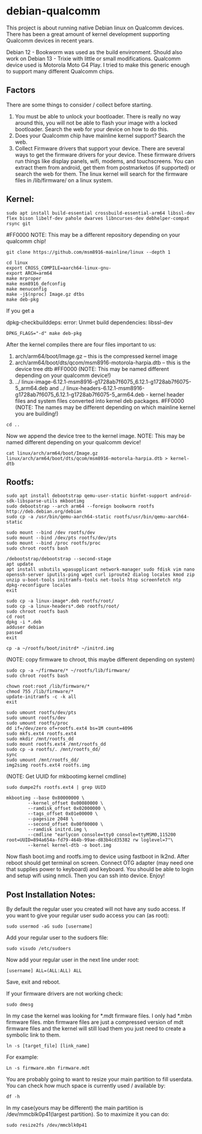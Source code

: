 # debian-qualcomm
This project is about running native Debian linux on Qualcomm devices. There has been a great amount of kernel development supporting Qualcomm devices in recent years.

Debian 12 - Bookworm was used as the build environment. Should also work on Debian 13 - Trixie with little or small modifications. Qualcomm device used is Motorola Moto G4 Play. I tried to make this generic enough to support many different Qualcomm chips.

## Factors

There are some things to consider / collect before starting. 

1.	You must be able to unlock your bootloader. There is really no way around this, you will not be able to flash your image with a locked bootloader. Search the web for your device on how to do this.
2.	Does your Qualcomm chip have mainline kernel support? Search the web.
3.	Collect Firmware drivers that support your device. There are several ways to get the firmware drivers for your device. These firmware drivers run things like display panels, wifi, modems, and touchscreens. You can extract them from android, get them from postmarketos (if supported) or search the web for them. The linux kernel will search for the firmware files in /lib/firmware/ on a linux system.


## Kernel:

```
sudo apt install build-essential crossbuild-essential-arm64 libssl-dev flex bison libelf-dev pahole dwarves libncurses-dev debhelper-compat rsync git
```
#FF0000 NOTE: This may be a different repository depending on your qualcomm chip!
```
git clone https://github.com/msm8916-mainline/linux --depth 1
```
```
cd linux
export CROSS_COMPILE=aarch64-linux-gnu-
export ARCH=arm64
make mrproper
make msm8916_defconfig
make menuconfig
make -j$(nproc) Image.gz dtbs
make deb-pkg
```

If you get a

dpkg-checkbuilddeps: error: Unmet build dependencies: libssl-dev
```
DPKG_FLAGS="-d" make deb-pkg
```
After the kernel compiles there are four files important to us:
1.	arch/arm64/boot/Image.gz – this is the compressed kernel image
1.	arch/arm64/boot/dts/qcom/msm8916-motorola-harpia.dtb – this is the device tree dtb #FF0000 (NOTE: This may be named different depending on your qualcomm device!)
2.	../ linux-image-6.12.1-msm8916-g1728ab7f6075_6.12.1-g1728ab7f6075-5_arm64.deb and ../ linux-headers-6.12.1-msm8916-g1728ab7f6075_6.12.1-g1728ab7f6075-5_arm64.deb - kernel header files and system files converted  into kernel deb packages. #FF0000 (NOTE: The names may be different depending on which mainline kernel you are building!)

```
cd ..
```
Now we append the device tree to the kernel image. NOTE: This may be named different depending on your qualcomm device!
```
cat linux/arch/arm64/boot/Image.gz linux/arch/arm64/boot/dts/qcom/msm8916-motorola-harpia.dtb > kernel-dtb
```

## Rootfs:

```
sudo apt install debootstrap qemu-user-static binfmt-support android-sdk-libsparse-utils mkbootimg
sudo debootstrap --arch arm64 --foreign bookworm rootfs http://deb.debian.org/debian
sudo cp -a /usr/bin/qemu-aarch64-static rootfs/usr/bin/qemu-aarch64-static
```
```
sudo mount --bind /dev rootfs/dev
sudo mount --bind /dev/pts rootfs/dev/pts
sudo mount --bind /proc rootfs/proc
sudo chroot rootfs bash
```
```
/debootstrap/debootstrap --second-stage
apt update
apt install usbutils wpasupplicant network-manager sudo fdisk vim nano openssh-server iputils-ping wget curl iproute2 dialog locales kmod zip unzip u-boot-tools initramfs-tools net-tools htop screenfetch ntp
dpkg-reconfigure locales
exit
```

```
sudo cp -a linux-image*.deb rootfs/root/
sudo cp -a linux-headers*.deb rootfs/root/
sudo chroot rootfs bash
cd root
dpkg -i *.deb
adduser debian
passwd
exit
```
```
cp -a ~/rootfs/boot/initrd* ~/initrd.img
```
(NOTE: copy firmware to chroot, this maybe different depending on system)
```
sudo cp -a ~/firmware/* ~/rootfs/lib/firmware/
sudo chroot rootfs bash
```

```
chown root:root /lib/firmware/*
chmod 755 /lib/firmware/*
update-initramfs -c -k all
exit
```

```
sudo umount rootfs/dev/pts
sudo umount rootfs/dev 
sudo umount rootfs/proc
dd if=/dev/zero of=rootfs.ext4 bs=1M count=4096
sudo mkfs.ext4 rootfs.ext4
sudo mkdir /mnt/rootfs_dd
sudo mount rootfs.ext4 /mnt/rootfs_dd
sudo cp -a rootfs/. /mnt/rootfs_dd/
sync
sudo umount /mnt/rootfs_dd/
img2simg rootfs.ext4 rootfs.img
```
(NOTE: Get UUID for mkbootimg kernel cmdline)
```
sudo dumpe2fs rootfs.ext4 | grep UUID
```

```
mkbootimg --base 0x80000000 \
        --kernel_offset 0x00080000 \
        --ramdisk_offset 0x02000000 \
        --tags_offset 0x01e00000 \
        --pagesize 2048 \
        --second_offset 0x00f00000 \
        --ramdisk initrd.img \
        --cmdline "earlycon console=tty0 console=ttyMSM0,115200 root=UUID=894a654a-fd79-464b-99ae-d83b4cd35382 rw loglevel=7"\
        --kernel kernel-dtb -o boot.img
```

Now flash boot.img and rootfs.img to device using fastboot in lk2nd.
After reboot should get terminal on screen.
Connect OTG adapter (may need one that supplies power to keyboard) and keyboard. You should be able to login and setup wifi using nmcli. Then you can ssh into device. Enjoy!

## Post Installation Notes:

By default the regular user you created will not have any sudo access. If you want to give your regular user sudo access you can (as root):
```
sudo usermod -aG sudo [username]
```
Add your regular user to the sudoers file:
```
sudo visudo /etc/sudoers
```
Now add your regular user in the next line under root:
```
[username] ALL=(ALL:ALL) ALL
```
Save, exit and reboot.



If your firmware drivers are not working check:
```
sudo dmesg
```
In my case the kernel was looking for *.mdt firmware files. I only had *.mbn firmware files. mbn firmware files are just a compressed version of mdt firmware files and the kernel will still load them you just need to create a symbolic link to them.
```
ln -s [target_file] [link_name]
```
For example:
```
Ln -s firmware.mbn firmware.mdt
```


You are probably going to want to resize your main partition to fill userdata. You can check how much space is currently used / available by:
```
df -h
```
In my case(yours may be different) the main partition is /dev/mmcblk0p41(largest partition). So to maximize it you can do:
```
sudo resize2fs /dev/mmcblk0p41
```


